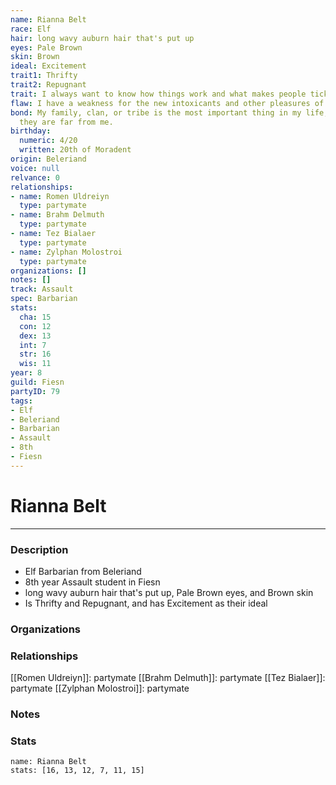 ```yaml
---
name: Rianna Belt
race: Elf
hair: long wavy auburn hair that's put up
eyes: Pale Brown
skin: Brown
ideal: Excitement
trait1: Thrifty
trait2: Repugnant
trait: I always want to know how things work and what makes people tick.
flaw: I have a weakness for the new intoxicants and other pleasures of this land.
bond: My family, clan, or tribe is the most important thing in my life, even when
  they are far from me.
birthday:
  numeric: 4/20
  written: 20th of Moradent
origin: Beleriand
voice: null
relvance: 0
relationships:
- name: Romen Uldreiyn
  type: partymate
- name: Brahm Delmuth
  type: partymate
- name: Tez Bialaer
  type: partymate
- name: Zylphan Molostroi
  type: partymate
organizations: []
notes: []
track: Assault
spec: Barbarian
stats:
  cha: 15
  con: 12
  dex: 13
  int: 7
  str: 16
  wis: 11
year: 8
guild: Fiesn
partyID: 79
tags:
- Elf
- Beleriand
- Barbarian
- Assault
- 8th
- Fiesn
---
```

# Rianna Belt
---
### Description
- Elf Barbarian from Beleriand
- 8th year Assault student in Fiesn
- long wavy auburn hair that's put up, Pale Brown eyes, and Brown skin
- Is Thrifty and Repugnant, and has Excitement as their ideal

### Organizations

### Relationships
[[Romen Uldreiyn]]: partymate
[[Brahm Delmuth]]: partymate
[[Tez Bialaer]]: partymate
[[Zylphan Molostroi]]: partymate

### Notes

### Stats
```statblock
name: Rianna Belt
stats: [16, 13, 12, 7, 11, 15]
```
